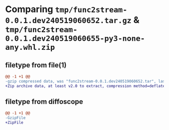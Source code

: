 # Comparing `tmp/func2stream-0.0.1.dev240519060652.tar.gz` & `tmp/func2stream-0.0.1.dev240519060655-py3-none-any.whl.zip`

## filetype from file(1)

```diff
@@ -1 +1 @@
-gzip compressed data, was "func2stream-0.0.1.dev240519060652.tar", last modified: Sun May 19 06:06:52 2024, max compression
+Zip archive data, at least v2.0 to extract, compression method=deflate
```

## filetype from diffoscope

```diff
@@ -1 +1 @@
-GzipFile
+ZipFile
```

